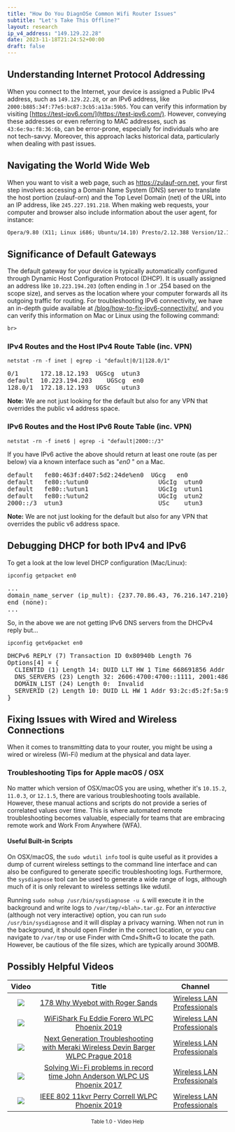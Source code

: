 ```yaml
---
title: "How Do You DiagnOSe Common Wifi Router Issues"
subtitle: "Let's Take This Offline?"
layout: research
ip_v4_address: "149.129.22.28"
date: 2023-11-18T21:24:52+00:00
draft: false
---
```


## Understanding Internet Protocol Addressing

When you connect to the Internet, your device is assigned a Public IPv4 address, such as ```149.129.22.28```, or an IPv6 address, like ```2000:b885:34f:77e5:bc87:3cb5:a13a:59b5```. You can verify this information by visiting [https://test-ipv6.com/](https://test-ipv6.com/). However, conveying these addresses or even referring to MAC addresses, such as ```43:6e:9a:f8:36:6b```, can be error-prone, especially for individuals who are not tech-savvy. Moreover, this approach lacks historical data, particularly when dealing with past issues.
## Navigating the World Wide Web

When you want to visit a web page, such as https://zulauf-orn.net, your first step involves accessing a Domain Name System (DNS) server to translate the host portion (zulauf-orn) and the Top Level Domain (net) of the URL into an IP address, like ```245.227.191.218```. When making web requests, your computer and browser also include information about the user agent, for instance: 
```html
Opera/9.80 (X11; Linux i686; Ubuntu/14.10) Presto/2.12.388 Version/12.16
```
## Significance of Default Gateways

The default gateway for your device is typically automatically configured through Dynamic Host Configuration Protocol (DHCP). It is usually assigned an address like ```10.223.194.203``` (often ending in .1 or .254 based on the scope size), and serves as the location where your computer forwards all its outgoing traffic for routing. For troubleshooting IPv6 connectivity, we have an in-depth guide available at [/blog/how-to-fix-ipv6-connectivity/](/blog/how-to-fix-ipv6-connectivity/), and you can verify this information on Mac or Linux using the following command:
```html
br>
```
### IPv4 Routes and the Host IPv4 Route Table (inc. VPN)
```netstat -rn -f inet | egrep -i "default|0/1|128.0/1"```

<pre>
0/1      172.18.12.193  UGScg  utun3
default  10.223.194.203    UGScg  en0
128.0/1  172.18.12.193  UGSc   utun3</pre>

**Note:** We are not just looking for the default but also for any VPN that overrides the public v4 address space.

### IPv6 Routes and the Host IPv6 Route Table (inc. VPN)
```netstat -rn -f inet6 | egrep -i "default|2000::/3"```

If you have IPv6 active the above should return at least one route (as per below) via a known interface such as "_en0_ " on a Mac. 

<pre>
default   fe80:463f:d407:5d2:24de%en0  UGcg   en0
default   fe80::%utun0                   UGcIg  utun0
default   fe80::%utun1                   UGcIg  utun1
default   fe80::%utun2                   UGcIg  utun2
2000::/3  utun3                          USc    utun3</pre>

**Note:** We are not just looking for the default but also for any VPN that overrides the public v6 address space.
<br>

## Debugging DHCP for both IPv4 and IPv6

To get a look at the low level DHCP configuration (Mac/Linux): 

```ipconfig getpacket en0```

<pre>
...
domain_name_server (ip_mult): {237.70.86.43, 76.216.147.210}
end (none):
...</pre>

So, in the above we are not getting IPv6 DNS servers from the DHCPv4 reply but...

```ipconfig getv6packet en0```

<pre>
DHCPv6 REPLY (7) Transaction ID 0x80940b Length 76
Options[4] = {
  CLIENTID (1) Length 14: DUID LLT HW 1 Time 668691856 Addr 43:6e:9a:f8:36:6b
  DNS_SERVERS (23) Length 32: 2606:4700:4700::1111, 2001:4860:4860::8844
  DOMAIN_LIST (24) Length 0:  Invalid
  SERVERID (2) Length 10: DUID LL HW 1 Addr 93:2c:d5:2f:5a:99
}</pre>




## Fixing Issues with Wired and Wireless Connections
When it comes to transmitting data to your router, you might be using a wired or wireless (Wi-Fi) medium at the physical and data layer.
### Troubleshooting Tips for Apple macOS / OSX
No matter which version of OSX/macOS you are using, whether it's ```10.15.2```, ```11.0.3```, or ```12.1.5```, there are various troubleshooting tools available. However, these manual actions and scripts do not provide a series of correlated values over time. This is where automated remote troubleshooting becomes valuable, especially for teams that are embracing remote work and Work From Anywhere (WFA).
#### Useful Built-in Scripts
On OSX/macOS, the ```sudo wdutil info``` tool is quite useful as it provides a dump of current wireless settings to the command line interface and can also be configured to generate specific troubleshooting logs. Furthermore, the ```sysdiagnose``` tool can be used to generate a wide range of logs, although much of it is only relevant to wireless settings like wdutil.

Running ```sudo nohup /usr/bin/sysdiagnose -u &``` will execute it in the background and write logs to ```/var/tmp/<blah>.tar.gz```. For an *interactive* (although not very interactive) option, you can run ```sudo /usr/bin/sysdiagnose``` and it will display a privacy warning. When not run in the background, it should open Finder in the correct location, or you can navigate to ```/var/tmp``` or use Finder with Cmd+Shift+G to locate the path. However, be cautious of the file sizes, which are typically around 300MB.
## Possibly Helpful Videos

<link href="/plugins/lity/css/lity.min.css" rel="stylesheet">
<script src="/plugins/lity/js/lity.min.js"></script>
<div class="table1-start"></div>

|Video | Title | Channel |
| :---: | :---: | :---: |
|<a href="https://www.youtube.com/watch?v=qmt2DSkYT_k" data-lity><img src="https://i.ytimg.com/vi/qmt2DSkYT_k/default.jpg" class="img-fluid"></a>|<a href="https://www.youtube.com/watch?v=qmt2DSkYT_k" data-lity>178   Why Wyebot with Roger Sands</a>|<a target="_blank" href="https://www.youtube.com/channel/UCIzBSS46vcqhwmBZ7ZpY-yg" >Wireless LAN Professionals</a>|
|<a href="https://www.youtube.com/watch?v=5sSjGo2DZHc" data-lity><img src="https://i.ytimg.com/vi/5sSjGo2DZHc/default.jpg" class="img-fluid"></a>|<a href="https://www.youtube.com/watch?v=5sSjGo2DZHc" data-lity>WiFiShark Fu   Eddie Forero   WLPC Phoenix 2019</a>|<a target="_blank" href="https://www.youtube.com/channel/UCIzBSS46vcqhwmBZ7ZpY-yg" >Wireless LAN Professionals</a>|
|<a href="https://www.youtube.com/watch?v=ZRZhgniImZM" data-lity><img src="https://i.ytimg.com/vi/ZRZhgniImZM/default.jpg" class="img-fluid"></a>|<a href="https://www.youtube.com/watch?v=ZRZhgniImZM" data-lity>Next Generation Troubleshooting with Meraki Wireless   Devin Barger   WLPC Prague 2018</a>|<a target="_blank" href="https://www.youtube.com/channel/UCIzBSS46vcqhwmBZ7ZpY-yg" >Wireless LAN Professionals</a>|
|<a href="https://www.youtube.com/watch?v=s0FBo08Sw4A" data-lity><img src="https://i.ytimg.com/vi/s0FBo08Sw4A/default.jpg" class="img-fluid"></a>|<a href="https://www.youtube.com/watch?v=s0FBo08Sw4A" data-lity>Solving Wi-Fi problems in record time   John Anderson   WLPC US Phoenix 2017</a>|<a target="_blank" href="https://www.youtube.com/channel/UCIzBSS46vcqhwmBZ7ZpY-yg" >Wireless LAN Professionals</a>|
|<a href="https://www.youtube.com/watch?v=p_K9xHxFM8Y" data-lity><img src="https://i.ytimg.com/vi/p_K9xHxFM8Y/default.jpg" class="img-fluid"></a>|<a href="https://www.youtube.com/watch?v=p_K9xHxFM8Y" data-lity>IEEE 802 11kvr   Perry Correll   WLPC Phoenix 2019</a>|<a target="_blank" href="https://www.youtube.com/channel/UCIzBSS46vcqhwmBZ7ZpY-yg" >Wireless LAN Professionals</a>|

<center><small>Table 1.0 - Video Help</small></center>
 <br>
<div class="table1-end"></div>
<script type="text/javascript">
(function() {
    $('div.table1-start').nextUntil('div.table1-end', 'table').addClass('table thead-dark table-striped table-responsive rounded').attr('id', 't1');
    $('#t1').find('thead').addClass('thead-dark');
})();
</script>

